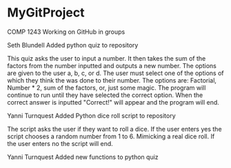 # MyGitProject
COMP 1243 Working on GitHub in groups

Seth Blundell
Added python quiz to repository 

This quiz asks the user to input a number.
It then takes the sum of the factors from the number inputted and outputs a new number.
The options are given to the user a, b, c, or d.
The user must select one of the options of which they think the was done to their number.
The options are: Factorial, Number * 2, sum of the factors, or, just some magic.
The program will continue to run until they have selected the correct option.
When the correct answer is inputted "Correct!" will appear and the program will end.

Yanni Turnquest
Added Python dice roll script to repository

The script asks the user if they want to roll a dice.
If the user enters yes the script chooses a random number from 1 to 6.
Mimicking a real dice roll.
If the user enters no the script will end.

Yanni Turnquest
Added new functions to python quiz
